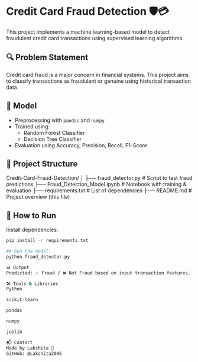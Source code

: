 # Credit Card Fraud Detection 🛡️💳

This project implements a machine learning-based model to detect fraudulent credit card transactions using supervised learning algorithms.

## 🔍 Problem Statement

Credit card fraud is a major concern in financial systems. This project aims to classify transactions as fraudulent or genuine using historical transaction data.

## 🧠 Model

- Preprocessing with `pandas` and `numpy`
- Trained using:
  - Random Forest Classifier
  - Decision Tree Classifier
- Evaluation using Accuracy, Precision, Recall, F1-Score

## 📁 Project Structure

Credit-Card-Fraud-Detection/ │ ├── fraud_detector.py # Script to test fraud predictions ├── Fraud_Detection_Model.ipynb # Notebook with training & evaluation ├── requirements.txt # List of dependencies ├── README.md # Project overview (this file)


## 🚀 How to Run

Install dependencies:

```bash
pip install -r requirements.txt

## Run the model:
python fraud_detector.py

📊 Output
Predicted: ✅ Fraud / ❌ Not Fraud based on input transaction features.

🛠️ Tools & Libraries
Python

scikit-learn

pandas

numpy

joblib

📬 Contact
Made by Lakshita 💫
GitHub: @Lakshita2005